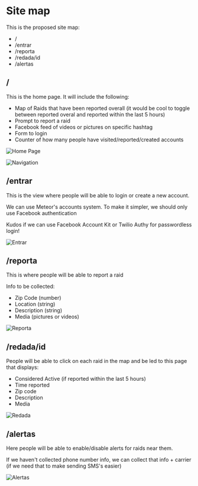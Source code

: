 # Site map

This is the proposed site map:

- /
- /entrar
- /reporta
- /redada/id
- /alertas

## /

This is the home page. It will include the following:

- Map of Raids that have been reported overall (it would be cool to toggle between reported overal and reported within the last 5 hours)
- Prompt to report a raid
- Facebook feed of videos or pictures on specific hashtag
- Form to login
- Counter of how many people have visited/reported/created accounts

![Home Page](https://dl.dropboxusercontent.com/u/16972085/cosecha/redadas-de-obama/wireframe/160513-rdo-wireframe-home.jpg)

![Navigation](https://dl.dropboxusercontent.com/u/16972085/cosecha/redadas-de-obama/wireframe/160513-rdo-wireframe-nav.jpg)


## /entrar

This is the view where people will be able to login or create a new account.

We can use Meteor's accounts system. To make it simpler, we should only use Facebook authentication

Kudos if we can use Facebook Account Kit or Twilio Authy for passwordless login!

![Entrar](https://dl.dropboxusercontent.com/u/16972085/cosecha/redadas-de-obama/wireframe/160513-rdo-wireframe-login.jpg)

## /reporta

This is where people will be able to report a raid

Info to be collected:
- Zip Code (number)
- Location (string)
- Description (string)
- Media (pictures or videos)

![Reporta](https://dl.dropboxusercontent.com/u/16972085/cosecha/redadas-de-obama/wireframe/160513-rdo-wireframe-reporta.jpg)

## /redada/id

People will be able to click on each raid in the map and be led to this page that displays:

 - Considered Active (if reported within the last 5 hours)
 - Time reported
 - Zip code
 - Description
 - Media

![Redada](https://dl.dropboxusercontent.com/u/16972085/cosecha/redadas-de-obama/wireframe/160513-rdo-wireframe-redada.jpg)

## /alertas

Here people will be able to enable/disable alerts for raids near them.

If we haven't collected phone number info, we can collect that info + carrier (if we need that to make sending SMS's easier)

![Alertas](https://dl.dropboxusercontent.com/u/16972085/cosecha/redadas-de-obama/wireframe/160513-rdo-wireframe-alertas.jpg)
